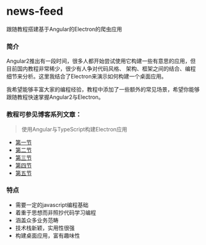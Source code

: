 # news-feed
跟随教程搭建基于Angular的Electron的爬虫应用

### 简介
Angular2推出有一段时间，很多人都开始尝试使用它构建一些有意思的应用，但目前国内教程非常稀少，很少有人争对代码风格、
架构、框架之间的结合、编程细节来分析。这里我结合了Electron来演示如何构建一个桌面应用。  
  
我希望能够丰富大家的编程经验，教程中添加了一些额外的常见场景，希望你能够跟随教程快速掌握Angular2与Electron。

### 教程可参见博客系列文章：  
> 使用Angular与TypeScript构建Electron应用  
* [第一节](http://wittsay.cc/articles/list/589eca2cca7ea14056705246)
* [第二节](http://wittsay.cc/articles/list/58a08fc5c56d9d3a567f8a61)
* [第三节](http://wittsay.cc/articles/list/58a55c7bdc931a72181c3619)
* [第四节](http://wittsay.cc/articles/list/58aacbd3740c25b7349ee36b)
* [第五节](http://wittsay.cc/articles/list/58ac75c0f3cd9ab6340e05c9)


### 特点
* 需要一定的javascript编程基础
* 着重于思想而非照抄代码学习编程
* 涵盖众多业务范畴
* 技术栈新颖，实用性很强
* 构建桌面应用，富有趣味性

